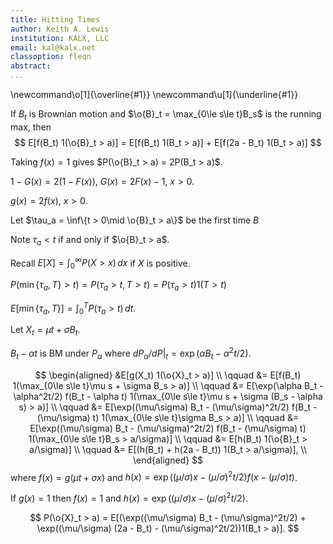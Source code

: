 ```yaml
---
title: Hitting Times
author: Keith A. Lewis
institution: KALX, LLC
email: kal@kalx.net
classoption: fleqn
abstract: 
...
```


\newcommand\o[1]{\overline{#1}}
\newcommand\u[1]{\underline{#1}}

If $B_t$ is Brownian motion and $\o{B}_t = \max_{0\le s\le t}B_s$ is the running max, then
$$
	E[f(B_t) 1(\o{B}_t > a)] = E[f(B_t) 1(B_t > a)] + E[f(2a - B_t) 1(B_t > a)]
$$

Taking $f(x) = 1$ gives $P(\o{B}_t > a) = 2P(B_t > a)$.

$1 - G(x) = 2(1 - F(x))$, $G(x) = 2F(x) - 1$, $x > 0$.

$g(x) = 2f(x)$, $x > 0$.

Let $\tau_a = \inf\{t > 0\mid \o{B}_t > a\}$ be the first time $B$

Note $\tau_a < t$ if and only if $\o{B}_t > a$.

Recall $E[X] = \int_0^\infty P(X > x)\,dx$ if $X$ is positive.

$P(\min\{\tau_a, T\} > t) = P(\tau_a > t, T > t) = P(\tau_a > t)1(T > t)$

$E[\min\{\tau_a, T\}] = \int_0^T P(\tau_a > t)\,dt$.

Let $X_t = \mu t + \sigma B_t$.

$B_t - \alpha t$ is BM under $P_\alpha$ where $dP_\alpha/dP|_t = \exp(\alpha B_t - \alpha^2t/2)$.

$$
\begin{aligned}
&E[g(X_t) 1(\o{X}_t > a)] \\
\qquad &= E[f(B_t) 1(\max_{0\le s\le t}\mu s + \sigma B_s  > a)] \\
\qquad &= E[\exp(\alpha B_t - \alpha^2t/2) f(B_t - \alpha t)
	1(\max_{0\le s\le t}\mu s + \sigma (B_s - \alpha s)  > a)] \\
\qquad &= E[\exp((\mu/\sigma) B_t - (\mu/\sigma)^2t/2) f(B_t - (\mu/\sigma) t)
	1(\max_{0\le s\le t}\sigma B_s  > a)] \\
\qquad &= E[\exp((\mu/\sigma) B_t - (\mu/\sigma)^2t/2) f(B_t - (\mu/\sigma) t)
	1(\max_{0\le s\le t}B_s  > a/\sigma)] \\
\qquad &= E[h(B_t) 1(\o{B}_t  > a/\sigma)] \\
\qquad &= E[(h(B_t) + h(2a - B_t)) 1(B_t  > a/\sigma)], \\
\end{aligned}
$$
where $f(x) = g(\mu t + \sigma x)$ and $h(x) = \exp((\mu/\sigma) x - (\mu/\sigma)^2t/2) f(x - (\mu/\sigma) t)$.

If $g(x) = 1$ then $f(x) = 1$ and $h(x) = \exp((\mu/\sigma) x - (\mu/\sigma)^2t/2)$.

$$
P(\o{X}_t > a) = E[(\exp((\mu/\sigma) B_t - (\mu/\sigma)^2t/2)
	+ \exp((\mu/\sigma) (2a - B_t) - (\mu/\sigma)^2t/2))1(B_t > a)].
$$
